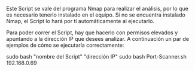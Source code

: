 Este Script se vale del programa Nmap para realizar el análisis, por lo que es necesario tenerlo instalado en el equipo. Si no se encuentra instalado Nmap, el Script lo hará por tí automáticamente al ejecutarlo.

Para poder correr el Script, hay que hacerlo con permisos elevados y apuntando a la dirección IP que desees analizar. A continuación un par de ejemplos de cómo se ejecutaría correctamente:

sudo bash "nombre del Script" "dirección IP"
sudo bash Port-Scanner.sh 192.168.0.69